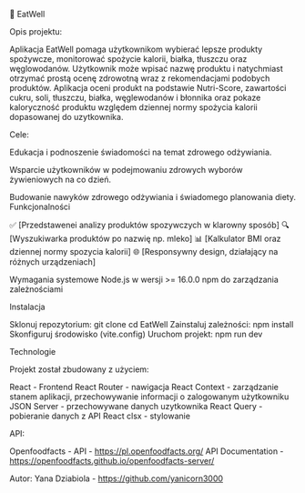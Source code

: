 🎉 EatWell

Opis projektu:

Aplikacja EatWell pomaga użytkownikom wybierać lepsze produkty spożywcze, monitorować spożycie kalorii, białka, tłuszczu oraz węglowodanów. Użytkownik może wpisać nazwę produktu i natychmiast otrzymać prostą ocenę zdrowotną wraz z rekomendacjami podobych produktów. Aplikacja oceni produkt na podstawie Nutri-Score, zawartości cukru, soli, tłuszczu, białka, węglewodanów i błonnika oraz pokaze kaloryczność produktu względem dziennej normy spożycia kalorii dopasowanej do uzytkownika.

Cele:

Edukacja i podnoszenie świadomości na temat zdrowego odżywiania.

Wsparcie użytkowników w podejmowaniu zdrowych wyborów żywieniowych na co dzień.

Budowanie nawyków zdrowego odżywiania i świadomego planowania diety.
Funkcjonalności

✅ [Przedstawenei analizy produktów spozywczych w klarowny sposób]
🔍 [Wyszukiwarka produktów po nazwię np. mleko]
📊 [Kalkulator BMI oraz dziennej normy spozycia kalorii]
🌐 [Responsywny design, działający na różnych urządzeniach]

Wymagania systemowe
Node.js w wersji >= 16.0.0
npm do zarządzania zależnościami

Instalacja

Sklonuj repozytorium:
git clone
cd EatWell
Zainstaluj zależności: npm install
Skonfiguruj środowisko (vite.config)
Uruchom projekt: npm run dev

Technologie

Projekt został zbudowany z użyciem:

React - Frontend
React Router - nawigacja
React Context - zarządzanie stanem aplikacji, przechowywanie informacji o zalogowanym użytkowniku
JSON Server - przechowywane danych uzytkownika
React Query - pobieranie danych z API
React clsx - stylowanie

API:

Openfoodfacts - API - https://pl.openfoodfacts.org/
API Documentation - https://openfoodfacts.github.io/openfoodfacts-server/

Autor: Yana Dziabiola - https://github.com/yanicorn3000
